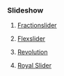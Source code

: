 ### Slideshow

1. [Fractionslider](http://jacksbox.de/stuff/jquery-fractionslider/)

2. [Flexslider](http://flexslider.woothemes.com/)

3. [Revolution](https://revolution.themepunch.com/)

4. [Royal Slider](http://dimsemenov.com/plugins/royal-slider/)
